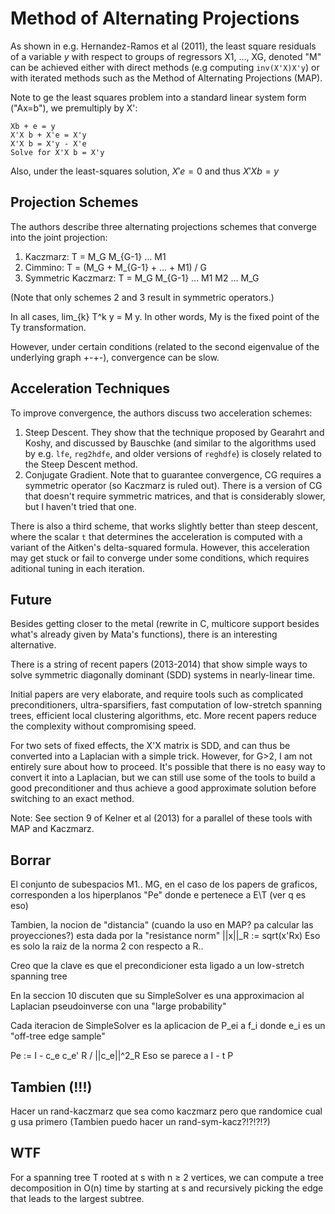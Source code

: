 # Method of Alternating Projections

As shown in e.g. Hernandez-Ramos et al (2011), the least square residuals of a variable *y* with respect to groups of regressors X1, ..., XG, denoted "M" can be achieved either with direct methods (e.g computing `inv(X'X)X'y`) or with iterated methods such as the Method of Alternating Projections (MAP).

Note to ge the least squares problem into a standard linear system form ("Ax=b"), we premultiply by X':
```
Xb + e = y
X'X b + X'e = X'y
X'X b = X'y - X'e
Solve for X'X b = X'y
```

Also, under the least-squares solution, $X'e=0$ and thus $X'Xb = y$

## Projection Schemes

The authors describe three alternating projections schemes that converge into the joint projection:

1. Kaczmarz: T = M_G M_{G-1} ... M1 
2. Cimmino: T = (M_G + M_{G-1} + ... + M1) / G
3. Symmetric Kaczmarz: T = M_G M_{G-1} ... M1 M2 ... M_G

(Note that only schemes 2 and 3 result in symmetric operators.)

In all cases, lim_{k} T^k y = M y. In other words, My is the fixed point of the Ty transformation.

However, under certain conditions (related to the second eigenvalue of the underlying graph +-+-), convergence can be slow.

## Acceleration Techniques

To improve convergence, the authors discuss two acceleration schemes:

1. Steep Descent. They show that the technique proposed by Gearahrt and Koshy, and discussed by Bauschke (and similar to the algorithms used by e.g. `lfe`, `reg2hdfe`, and older versions of `reghdfe`) is closely related to the Steep Descent method.
2. Conjugate Gradient. Note that to guarantee convergence, CG requires a symmetric operator (so Kaczmarz is ruled out). There is a version of CG that doesn't require symmetric matrices, and that is considerably slower, but I haven't tried that one.

There is also a third scheme, that works slightly better than steep descent, where the scalar `t` that determines the acceleration is computed with a variant of the Aitken's delta-squared formula. However, this acceleration may get stuck or fail to converge under some conditions, which requires aditional tuning in each iteration.

## Future

Besides getting closer to the metal (rewrite in C, multicore support besides what's already given by Mata's functions), there is an interesting alternative.

There is a string of recent papers (2013-2014) that show simple ways to solve symmetric diagonally dominant (SDD) systems in nearly-linear time.

Initial papers are very elaborate, and require tools such as complicated preconditioners, ultra-sparsifiers, fast computation of low-stretch spanning trees, efficient local clustering algorithms, etc. More recent papers reduce the complexity without compromising speed.

For two sets of fixed effects, the X'X matrix is SDD, and can thus be converted into a Laplacian with a simple trick. However, for G>2, I am not entirely sure about how to proceed. It's possible that there is no easy way to convert it into a Laplacian, but we can still use some of the tools to build a good preconditioner and thus achieve a good approximate solution before switching to an exact method.

Note: See section 9 of Kelner et al (2013) for a parallel of these tools with MAP and Kaczmarz.


## Borrar

El conjunto de subespacios M1.. MG, en el caso de los papers de graficos, corresponden a los hiperplanos "Pe"
donde e pertenece a E\T (ver q es eso)

Tambien, la nocion de "distancia" (cuando la uso en MAP? pa calcular las proyecciones?)
esta dada por la "resistance norm" ||x||_R := sqrt(x'Rx)
Eso es solo la raiz de la norma 2 con respecto a R..

Creo que la clave es que el precondicioner esta ligado a un low-stretch spanning tree

En la seccion 10 discuten que su SimpleSolver  es una approximacion al Laplacian pseudoinverse con una "large probability"

Cada iteracion de SimpleSolver es la aplicacion de P_ei a f_i donde e_i  es un "off-tree edge sample"

Pe := I - c_e c_e' R / ||c_e||^2_R
Eso se parece a I - t P


## Tambien (!!!)

Hacer un rand-kaczmarz que sea como kaczmarz pero que randomice cual g usa primero
(Tambien puedo hacer un rand-sym-kacz?!?!?!?)


## WTF

For a spanning tree T rooted at s with n ≥ 2 vertices,
we can compute a tree decomposition in O(n) time by starting at s and recursively picking the edge
that leads to the largest subtree. 

